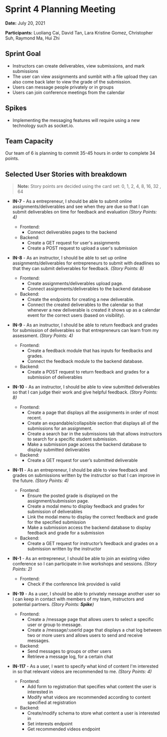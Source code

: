 # Sprint 4 Planning Meeting
**Date:** July 20, 2021

**Participants:** Luoliang Cai, David Tan, Lara Kristine Gomez, Christopher Suh, Raymond Ma, Hui Zhi

## Sprint Goal
* Instructors can create deliverables, view submissions, and mark submissions
* The user can view assignments and sumbit with a file upload they can also come back later to view the grade of the submission.
* Users can message people privately or in groups
* Users can join conference meetings from the calendar

## Spikes
* Implementing the messaging features will require using a new technology such as socket.io. 

## Team Capacity
Our team of 6 is planning to commit 35-45 hours in order to complete 34 points.

## Selected User Stories with breakdown
> **Note:** Story points are decided using the card set: 0, 1, 2, 4, 8, 16, 32 , 64

* **IN-7** - As a entrepreneur, I should be able to submit online assignments/deliverables and see when they are due so that I can submit deliverables on time for feedback and evaluation *(Story Points: 4)*
    * Frontend:
        * Connect deliverables pages to the backend
    * Backend:
        * Create a GET request for user's assignments
        * Create a POST request to upload a user's submission

* **IN-8** - As an instructor, I should be able to set up online assignments/deliverables for entrepreneurs to submit with deadlines so that they can submit deliverables for feedback. *(Story Points: 8)*
    * Frontend:
        * Create assignments/deliverables upload page.
        * Connect assignments/deliverables to the backend database
    * Backend:
        * Create the endpoints for creating a new deliverable.
        * Connect the created deliverables to the calendar so that whenever a new deliverable is created it shows up as a calendar event for the correct users (based on visibility).

* **IN-9** - As an instructor, I should be able to return feedback and grades for submission of deliverables so that entrepreneurs can learn from my assessment. *(Story Points: 4)*
    * Frontend:
        * Create a feedback module that has inputs for feedbacks and grades.
        * Connect the feedback module to the backend database.
    * Backend:
        * Create a POST request to return feedback and grades for a submission of deliverables

* **IN-10** - As an instructor, I should be able to view submitted deliverables so that I can judge their work and give helpful feedback. *(Story Points: 8)*
    * Frontend:
        * Create a page that displays all the assignments in order of most recent.
        * Create an expandable/collapsible section that displays all of the submissions for an assignment.
        * Create a search bar in the submissions tab that allows instructors to search for a specific student submission.
        * Make a submission page access the backend database to display submitted deliverables
    * Backend:
        * Create a GET request for user’s submitted deliverable

* **IN-11** - As an entrepreneur, I should be able to view feedback and grades on submissions written by the instructor so that I can improve in the future. *(Story Points: 4)*
    * Frontend:
        * Ensure the posted grade is displayed on the assignment/submission page.
        * Create a modal menu to display feedback and grades for submission of deliverables
        * Link the modal menu to display the correct feedback and grade for the specified submission
        * Make a submission access the backend database to display feedback and grade for a submission
    * Backend:
        * Create a GET request for instructor’s feedback and grades on a submission written by the instructor 

* **IN-1** - As an entrepreneur, I should be able to join an existing video conference so I can participate in live workshops and sessions. *(Story Points: 2)*
    * Frontend:
        * Check if the conference link provided is valid

* **IN-19** - As a user, I should be able to privately message another user so I can keep in contact with members of my team, instructors and potential partners.  *(Story Points: **Spike**)*
    * Frontend:
        * Create a /message page that allows users to select a specific user or group to message.
        * Create a /message/:userId page that displays a chat log between two or more users and allows users to send and receive messages.
    * Backend:
        * Send messages to groups or other users
        * Retrieve a message log, for a certain chat

* **IN-117** - As a user, I want to specify what kind of content I'm interested in so that relevant videos are recommended to me. *(Story Points: 4)*
    * Frontend:
        * Add form to registration that specifies what content the user is interested in
        * Modify what videos are recommended according to content specified at registration
    * Backend:
        * Create/modify schema to store what content a user is interested in
        * Set interests endpoint
        * Get recommended videos endpoint


